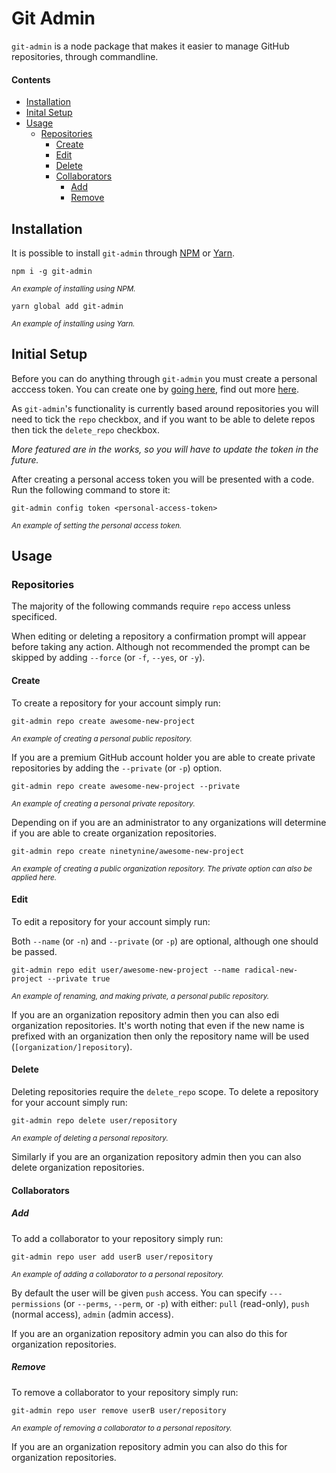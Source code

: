 # Git Admin

`git-admin` is a node package that makes it easier to manage GitHub repositories, through commandline.

#### Contents

* [Installation](#installation)
* [Inital Setup](#initial-setup)
* [Usage](#usage)
  * [Repositories](#repositories)
    * [Create](#create)
    * [Edit](#edit)
    * [Delete](#delete)
    * [Collaborators](#collaborators)
      * [Add](#add)
      * [Remove](#remove)

## Installation

It is possible to install `git-admin` through [NPM][npm] or [Yarn][yarn].

```
npm i -g git-admin
```
<small><i>An example of installing using NPM.</i></small>

```
yarn global add git-admin
```
<small><i>An example of installing using Yarn.</i></small>

## Initial Setup

Before you can do anything through `git-admin` you must create a personal acccess token. You can create one by [going here][pt], find out more [here][pt-info].

As `git-admin`'s functionality is currently based around repositories you will need to tick the `repo` checkbox, and if you want to be able to delete repos then tick the `delete_repo` checkbox.

<i>More featured are in the works, so you will have to update the token in the future.</i>

After creating a personal access token you will be presented with a code. Run the following command to store it:

```
git-admin config token <personal-access-token>
```
<small><i>An example of setting the personal access token.</i></small>

## Usage

### Repositories

The majority of the following commands require `repo` access unless specificed.

When editing or deleting a repository a confirmation prompt will appear before taking any action. Although not recommended the prompt can be skipped by adding `--force` (or `-f`, `--yes`, or `-y`).

#### Create

To create a repository for your account simply run:

```
git-admin repo create awesome-new-project
```
<small><i>An example of creating a personal public repository.</i></small>

If you are a premium GitHub account holder you are able to create private repositories by adding the `--private` (or `-p`) option.

```
git-admin repo create awesome-new-project --private
```
<small><i>An example of creating a personal private repository.</i></small>

Depending on if you are an administrator to any organizations will determine if you are able to create organization repositories.

```
git-admin repo create ninetynine/awesome-new-project
```
<small><i>An example of creating a public organization repository. The private option can also be applied here.</i></small>

#### Edit

To edit a repository for your account simply run:

Both `--name` (or `-n`) and `--private` (or `-p`) are optional, although one should be passed.

```
git-admin repo edit user/awesome-new-project --name radical-new-project --private true
```
<small><i>An example of renaming, and making private, a personal public repository.</i></small>

If you are an organization repository admin then you can also edi organization repositories. It's worth noting that even if the new name is prefixed with an organization then only the repository name will be used (`[organization/]repository`).

#### Delete

Deleting repositories require the `delete_repo` scope. To delete a repository for your account simply run:

```
git-admin repo delete user/repository
```
<small><i>An example of deleting a personal repository.</i></small>

Similarly if you are an organization repository admin then you can also delete organization repositories.

#### Collaborators

##### Add

To add a collaborator to your repository simply run:

```
git-admin repo user add userB user/repository
```
<small><i>An example of adding a collaborator to a personal repository.</i></small>

By default the user will be given `push` access. You can specify `---permissions` (or `--perms`, `--perm`, or `-p`) with either: `pull` (read-only), `push` (normal access), `admin` (admin access).

If you are an organization repository admin you can also do this for organization repositories.

##### Remove

To remove a collaborator to your repository simply run:

```
git-admin repo user remove userB user/repository
```
<small><i>An example of removing a collaborator to a personal repository.</i></small>

If you are an organization repository admin you can also do this for organization repositories.

[npm]: https://npmjs.com
[yarn]: https://yarnpkg.com
[pt]: https://github.com/settings/tokens
[pt-info]: https://help.github.com/articles/creating-a-personal-access-token-for-the-command-line/